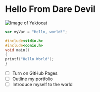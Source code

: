# Hello From Dare Devil
![Image of Yaktocat](https://octodex.github.com/images/yaktocat.png)
``` javascript
var myVar = "Hello, world!";
```
``` C
#include<stdio.h>
#include<conio.h>
void main()
{
printf("Hello World");
}
```
- [ ] Turn on GitHub Pages
- [ ] Outline my portfolio
- [ ] Introduce myself to the world
